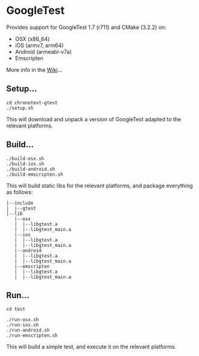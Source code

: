 # GoogleTest

Provides support for GoogleTest 1.7 (r711) and CMake (3.2.2) on:
- OSX (x86_64)
- iOS (armv7, arm64)
- Android (armeabi-v7a)
- Emscripten

More info in the [Wiki](https://github.com/arielm/chronotext-gtest/wiki)...

## Setup...
```
cd chronotext-gtest
./setup.sh
```
This will download and unpack a version of GoogleTest adapted to the relevant platforms.

## Build...
```
./build-osx.sh
./build-ios.sh
./build-android.sh
./build-emscripten.sh
```
This will build static libs for the relevant platforms, and package everything as follows:
```
|--include
|  |--gtest
|--lib
   |--osx
   |  |--libgtest.a
   |  |--libgtest_main.a
   |--ios
   |  |--libgtest.a
   |  |--libgtest_main.a
   |--android
   |  |--libgtest.a
   |  |--libgtest_main.a
   |--emscripten
   |  |--libgtest.a
   |  |--libgtest_main.a
```

## Run...
```
cd test

./run-osx.sh
./run-ios.sh
./run-android.sh
./run-emscripten.sh
```
This will build a simple test, and execute it on the relevant platforms.
